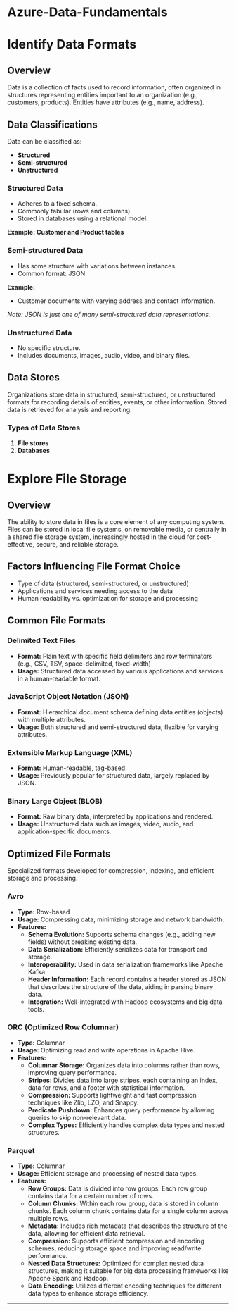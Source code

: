 # Azure-Data-Fundamentals

# Identify Data Formats

## Overview
Data is a collection of facts used to record information, often organized in structures representing entities important to an organization (e.g., customers, products). Entities have attributes (e.g., name, address).

## Data Classifications
Data can be classified as:
- **Structured**
- **Semi-structured**
- **Unstructured**

### Structured Data
- Adheres to a fixed schema.
- Commonly tabular (rows and columns).
- Stored in databases using a relational model.

**Example: Customer and Product tables**

### Semi-structured Data
- Has some structure with variations between instances.
- Common format: JSON.

**Example:**
- Customer documents with varying address and contact information.

*Note: JSON is just one of many semi-structured data representations.*

### Unstructured Data
- No specific structure.
- Includes documents, images, audio, video, and binary files.

## Data Stores
Organizations store data in structured, semi-structured, or unstructured formats for recording details of entities, events, or other information. Stored data is retrieved for analysis and reporting.

### Types of Data Stores
1. **File stores**
2. **Databases**

# Explore File Storage

## Overview
The ability to store data in files is a core element of any computing system. Files can be stored in local file systems, on removable media, or centrally in a shared file storage system, increasingly hosted in the cloud for cost-effective, secure, and reliable storage.

## Factors Influencing File Format Choice
- Type of data (structured, semi-structured, or unstructured)
- Applications and services needing access to the data
- Human readability vs. optimization for storage and processing

## Common File Formats

### Delimited Text Files
- **Format:** Plain text with specific field delimiters and row terminators (e.g., CSV, TSV, space-delimited, fixed-width)
- **Usage:** Structured data accessed by various applications and services in a human-readable format.

### JavaScript Object Notation (JSON)
- **Format:** Hierarchical document schema defining data entities (objects) with multiple attributes.
- **Usage:** Both structured and semi-structured data, flexible for varying attributes.

### Extensible Markup Language (XML)
- **Format:** Human-readable, tag-based.
- **Usage:** Previously popular for structured data, largely replaced by JSON.

### Binary Large Object (BLOB)
- **Format:** Raw binary data, interpreted by applications and rendered.
- **Usage:** Unstructured data such as images, video, audio, and application-specific documents.

## Optimized File Formats
Specialized formats developed for compression, indexing, and efficient storage and processing.

### Avro
- **Type:** Row-based
- **Usage:** Compressing data, minimizing storage and network bandwidth.
- **Features:**
  - **Schema Evolution:** Supports schema changes (e.g., adding new fields) without breaking existing data.
  - **Data Serialization:** Efficiently serializes data for transport and storage.
  - **Interoperability:** Used in data serialization frameworks like Apache Kafka.
  - **Header Information:** Each record contains a header stored as JSON that describes the structure of the data, aiding in parsing binary data.
  - **Integration:** Well-integrated with Hadoop ecosystems and big data tools.

### ORC (Optimized Row Columnar)
- **Type:** Columnar
- **Usage:** Optimizing read and write operations in Apache Hive.
- **Features:**
  - **Columnar Storage:** Organizes data into columns rather than rows, improving query performance.
  - **Stripes:** Divides data into large stripes, each containing an index, data for rows, and a footer with statistical information.
  - **Compression:** Supports lightweight and fast compression techniques like Zlib, LZO, and Snappy.
  - **Predicate Pushdown:** Enhances query performance by allowing queries to skip non-relevant data.
  - **Complex Types:** Efficiently handles complex data types and nested structures.

### Parquet
- **Type:** Columnar
- **Usage:** Efficient storage and processing of nested data types.
- **Features:**
  - **Row Groups:** Data is divided into row groups. Each row group contains data for a certain number of rows.
  - **Column Chunks:** Within each row group, data is stored in column chunks. Each column chunk contains data for a single column across multiple rows.
  - **Metadata:** Includes rich metadata that describes the structure of the data, allowing for efficient data retrieval.
  - **Compression:** Supports efficient compression and encoding schemes, reducing storage space and improving read/write performance.
  - **Nested Data Structures:** Optimized for complex nested data structures, making it suitable for big data processing frameworks like Apache Spark and Hadoop.
  - **Data Encoding:** Utilizes different encoding techniques for different data types to enhance storage efficiency.

---

